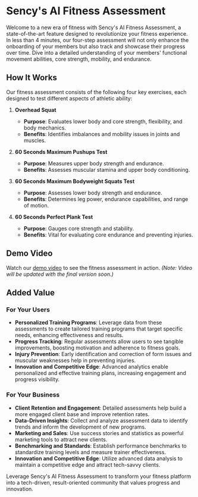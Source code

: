# Sency's AI Fitness Assessment

Welcome to a new era of fitness with Sency's AI Fitness Assessment, a state-of-the-art feature designed to revolutionize your fitness experience. In less than 4 minutes, our four-step assessment will not only enhance the onboarding of your members but also track and showcase their progress over time. Dive into a detailed understanding of your members' functional movement abilities, core strength, mobility, and endurance.

## How It Works

Our fitness assessment consists of the following four key exercises, each designed to test different aspects of athletic ability:

1. **Overhead Squat**
   - **Purpose**: Evaluates lower body and core strength, flexibility, and body mechanics.
   - **Benefits**: Identifies imbalances and mobility issues in joints and muscles.

2. **60 Seconds Maximum Pushups Test**
   - **Purpose**: Measures upper body strength and endurance.
   - **Benefits**: Assesses muscular stamina and upper body conditioning.

3. **60 Seconds Maximum Bodyweight Squats Test**
   - **Purpose**: Assesses lower body strength and endurance.
   - **Benefits**: Determines leg power, endurance capabilities, and range of motion.

4. **60 Seconds Perfect Plank Test**
   - **Purpose**: Gauges core strength and stability.
   - **Benefits**: Vital for evaluating core endurance and preventing injuries.

## Demo Video
Watch our [demo video](https://youtu.be/wBH6KIjDnSA) to see the fitness assessment in action. *(Note: Video will be updated with the final version soon.)*

## Added Value

### For Your Users

- **Personalized Training Programs**: Leverage data from these assessments to create tailored training programs that target specific needs, enhancing effectiveness and results.
- **Progress Tracking**: Regular assessments allow users to see tangible improvements, boosting motivation and adherence to fitness goals.
- **Injury Prevention**: Early identification and correction of form issues and muscular weaknesses help in preventing injuries.
- **Innovation and Competitive Edge**: Advanced analytics enable personalized and effective training plans, increasing engagement and progress visibility.

### For Your Business

- **Client Retention and Engagement**: Detailed assessments help build a more engaged client base and improve retention rates.
- **Data-Driven Insights**: Collect and analyze assessment data to identify trends and inform the development of new programs.
- **Marketing and Sales**: Use success stories and statistics as powerful marketing tools to attract new clients.
- **Benchmarking and Standards**: Establish performance benchmarks to standardize training levels and measure trainer effectiveness.
- **Innovation and Competitive Edge**: Utilize advanced data analysis to maintain a competitive edge and attract tech-savvy clients.

Leverage Sency's AI Fitness Assessment to transform your fitness platform into a tech-driven, result-oriented community that values progress and innovation.
